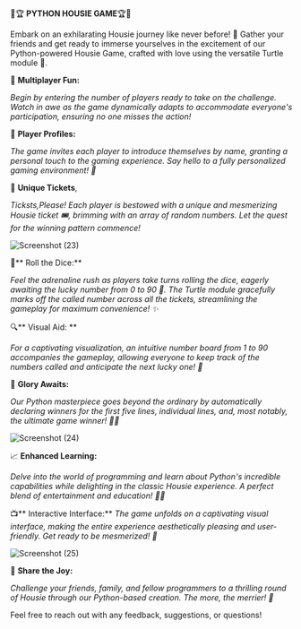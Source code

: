 🎲🏆 **PYTHON HOUSIE GAME**🏆🎲

Embark on an exhilarating Housie journey like never before! 🚀 Gather your friends and get ready to immerse yourselves in the excitement of our Python-powered Housie Game, crafted with love using the versatile Turtle module 🐢.

👥 **Multiplayer Fun:**

_Begin by entering the number of players ready to take on the challenge. Watch in awe as the game dynamically adapts to accommodate everyone's participation, ensuring no one misses the action!_

📜 **Player Profiles:**

_The game invites each player to introduce themselves by name, granting a personal touch to the gaming experience. Say hello to a fully personalized gaming environment! 👋_

🎫 **Unique Tickets**, 

_Ticksts,Please! Each player is bestowed with a unique and mesmerizing Housie ticket 🎟️, brimming with an array of random numbers. Let the quest for the winning pattern commence!_

  
![Screenshot (23)](https://github.com/durgaganeshthota/Python_Games/assets/101440954/0fae9978-23eb-4e21-bd56-c4302c4df9f2)

🎲** Roll the Dice:** 

_Feel the adrenaline rush as players take turns rolling the dice, eagerly awaiting the lucky number from 0 to 90 🎲. The Turtle module gracefully marks off the called number across all the tickets, streamlining the gameplay for maximum convenience! ✨_


🔍** Visual Aid: **

_For a captivating visualization, an intuitive number board from 1 to 90 accompanies the gameplay, allowing everyone to keep track of the numbers called and anticipate the next lucky one! 👀_

🏅 **Glory Awaits:**

_Our Python masterpiece goes beyond the ordinary by automatically declaring winners for the first five lines, individual lines, and, most notably, the ultimate game winner! 🏅🎉_

  
![Screenshot (24)](https://github.com/durgaganeshthota/Python_Games/assets/101440954/ff63bf4c-92ed-4dbd-ab8a-4c8312e5a4e0)

  
📈 **Enhanced Learning:** 

_Delve into the world of programming and learn about Python's incredible capabilities while delighting in the classic Housie experience. A perfect blend of entertainment and education! 🧠💡_

📺** Interactive Interface:** _The game unfolds on a captivating visual interface, making the entire experience aesthetically pleasing and user-friendly. Get ready to be mesmerized! 🌈_

  
![Screenshot (25)](https://github.com/durgaganeshthota/Python_Games/assets/101440954/2ed0baa7-1dd2-4b2f-b629-237a2ee4ae02)

  
🤝 **Share the Joy:** 

_Challenge your friends, family, and fellow programmers to a thrilling round of Housie through our Python-based creation. The more, the merrier! 🤗_

Feel free to reach out with any feedback, suggestions, or questions!

